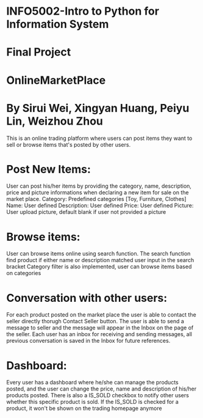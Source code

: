 # INFO5002-Intro to Python for Information System 
# Final Project 
# OnlineMarketPlace 
# By Sirui Wei, Xingyan Huang, Peiyu Lin, Weizhou Zhou

This is an online trading platform where users can post items they want to sell or browse items that's posted by other users. 

#  Post New Items:
User can post his/her items by providing the category, name, description, price and picture informations when declaring a new item for sale on the market place. 
Category: Predefined categories [Toy, Furniture, Clothes]
Name: User defined 
Description: User defined 
Price: User defined 
Picture: User upload picture, default blank if user not provided a picture 

# Browse items: 
User can browse items online using search function. The search function find product if either name or description matched user input in the search bracket 
Category filter is also implemented, user can browse items based on categories

# Conversation with other users:
For each product posted on the market place the user is able to contact the seller directly thorugh Contact Seller button. 
The user is able to send a message to seller and the message will appear in the Inbox on the page of the seller. 
Each user has an inbox for receiving and sending messages, all previous conversation is saved in the Inbox for future references. 

# Dashboard: 
Every user has a dashboard where he/she can manage the products posted, and the user can change the price, name and description of his/her products posted. 
There is also a IS_SOLD checkbox to notify other users whether this specific product is sold. 
If the IS_SOLD is checked for a product, it won't be shown on the trading homepage anymore 
